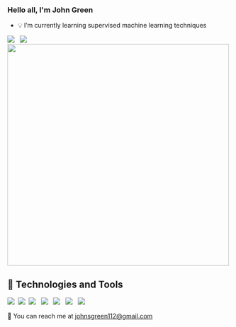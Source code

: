 ### Hello all, I'm John Green

- :bulb: I’m currently learning supervised machine learning techniques

<!--- <img src="https://github-readme-stats.vercel.app/api?username=johgreen&&show_icons=true&title_color=ffffff&icon_color=bb2acf&text_color=daf7dc&bg_color=151515"> -->

<img src="https://github-readme-stats.vercel.app/api?username=johgreen&theme=prussian&hide=issues&show_icons=True"> &nbsp;
<img src="https://github-readme-stats.vercel.app/api/top-langs/?username=johgreen&theme=prussian&show_icons=True" /> &nbsp;
<img src="https://raw.githubusercontent.com/abhisheknaiidu/abhisheknaiidu/master/code.gif" width=500px> 


## 🔧 Technologies and Tools 
<img align src="https://img.shields.io/badge/Code-Python-informational?style=flat" >&nbsp;
<img align src="https://img.shields.io/badge/Code-SQL-informational?style=flat" >&nbsp;
<img align src="https://img.shields.io/badge/Library-Sklearn-informational?style=flat" > &nbsp;
<img align src="https://img.shields.io/badge/Library-NumPy-informational?style=flat" > &nbsp;
<img align src="https://img.shields.io/badge/Library-pandas-informational?style=flat" > &nbsp;
<img align src="https://img.shields.io/badge/Library-matplotlib-informational?style=flat" > &nbsp;
<img align src="https://img.shields.io/badge/Tools-SQLite3-informational?style=flat" > &nbsp;

:email: You can reach me at johnsgreen112@gmail.com

